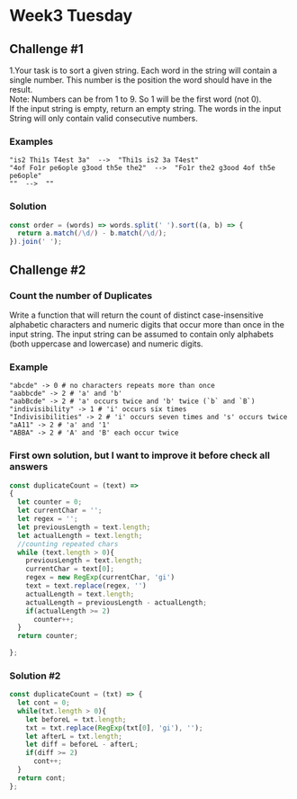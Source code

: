 # Week3 Tuesday


## Challenge #1
1.Your task is to sort a given string. Each word in the string will contain a single number. This number is the position the word should have in the result.
<br>Note: Numbers can be from 1 to 9. So 1 will be the first word (not 0).
<br>If the input string is empty, return an empty string. The words in the input String will only contain valid consecutive numbers.
<br>
### Examples
```
"is2 Thi1s T4est 3a"  -->  "Thi1s is2 3a T4est"
"4of Fo1r pe6ople g3ood th5e the2"  -->  "Fo1r the2 g3ood 4of th5e pe6ople"
""  -->  ""
```

### Solution
```js
const order = (words) => words.split(' ').sort((a, b) => {
  return a.match(/\d/) - b.match(/\d/);
}).join(' ');

```
## Challenge #2

### Count the number of Duplicates
Write a function that will return the count of distinct case-insensitive alphabetic characters and numeric digits that occur more than once in the input string. The input string can be assumed to contain only alphabets (both uppercase and lowercase) and numeric digits.

### Example
```
"abcde" -> 0 # no characters repeats more than once
"aabbcde" -> 2 # 'a' and 'b'
"aabBcde" -> 2 # 'a' occurs twice and 'b' twice (`b` and `B`)
"indivisibility" -> 1 # 'i' occurs six times
"Indivisibilities" -> 2 # 'i' occurs seven times and 's' occurs twice
"aA11" -> 2 # 'a' and '1'
"ABBA" -> 2 # 'A' and 'B' each occur twice
```

### First own solution, but I want to improve it before check all answers
```js
const duplicateCount = (text) => 
{
  let counter = 0;
  let currentChar = '';
  let regex = '';
  let previousLength = text.length;
  let actualLength = text.length;
  //counting repeated chars 
  while (text.length > 0){
    previousLength = text.length;
    currentChar = text[0];
    regex = new RegExp(currentChar, 'gi')
    text = text.replace(regex, '')
    actualLength = text.length;
    actualLength = previousLength - actualLength;
    if(actualLength >= 2)
      counter++;    
  }  
  return counter;
  
};
```
### Solution #2 

```js
const duplicateCount = (txt) => {
  let cont = 0;
  while(txt.length > 0){
    let beforeL = txt.length;
    txt = txt.replace(RegExp(txt[0], 'gi'), '');
    let afterL = txt.length;
    let diff = beforeL - afterL; 
    if(diff >= 2)
      cont++;
  }
  return cont;
};
```


